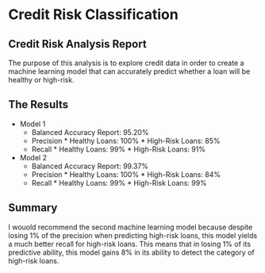 # Credit Risk Classification

## Credit Risk Analysis Report
The purpose of this analysis is to explore credit data in order to create a machine learning model that can accurately predict whether a loan will be healthy or high-risk.

## The Results
* Model 1
     * Balanced Accuracy Report: 95.20%
     * Precision
           * Healthy Loans: 100%
           * High-Risk Loans: 85%
     * Recall
           * Healthy Loans: 99%
           * High-Risk Loans: 91%
* Model 2
     * Balanced Accuracy Report: 99.37%
     * Precision
           * Healthy Loans: 100%
           * High-Risk Loans: 84%
     * Recall
           * Healthy Loans: 99%
           * High-Risk Loans: 99%

## Summary
I wouold recommend the second machine learning model because despite losing 1% of the precision when predicting high-risk loans, this model yields a much better recall for high-risk loans. This means that in losing 1% of its predictive ability, this model gains 8% in its ability to detect the category of high-risk loans.
